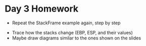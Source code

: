 # Day 3 Homework

* Repeat the StackFrame example again, step by step

 - Trace how the stacks change (EBP, ESP, and their values)
 - Maybe draw diagrams similar to the ones shown on the slides
